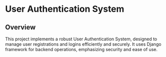 # User Authentication System

## Overview

This project implements a robust User Authentication System, designed to manage user registrations and logins efficiently and securely. It uses Django framework for backend operations, emphasizing security and ease of use.

### 
